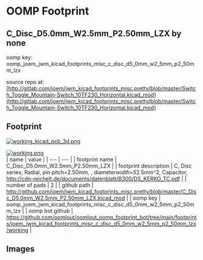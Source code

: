 # OOMP Footprint  
## C_Disc_D5.0mm_W2.5mm_P2.50mm_LZX  by none  
  
oomp key: oomp_joem_jwm_kicad_footprints_misc_c_disc_d5_0mm_w2_5mm_p2_50mm_lzx  
  
source repo at: [http://gitlab.com/joem/jwm_kicad_footprints_misc.pretty/blob/master/Switch_Toggle_Mountain-Switch_10TF230_Horizontal.kicad_mod](http://gitlab.com/joem/jwm_kicad_footprints_misc.pretty/blob/master/Switch_Toggle_Mountain-Switch_10TF230_Horizontal.kicad_mod)  
## Footprint  
  
[![working_kicad_pcb_3d.png](working_kicad_pcb_3d_600.png)](working_kicad_pcb_3d.png)  
  
[![working.png](working_600.png)](working.png)  
| name | value | 
| --- | --- | 
| footprint name | C_Disc_D5.0mm_W2.5mm_P2.50mm_LZX | 
| footprint description | C, Disc series, Radial, pin pitch=2.50mm, , diameter*width=5*2.5mm^2, Capacitor, http://cdn-reichelt.de/documents/datenblatt/B300/DS_KERKO_TC.pdf | 
| number of pads | 2 | 
| github path | http://github.com/joem/jwm_kicad_footprints_misc.pretty/blob/master/C_Disc_D5.0mm_W2.5mm_P2.50mm_LZX.kicad_mod | 
| oomp key | oomp_joem_jwm_kicad_footprints_misc_c_disc_d5_0mm_w2_5mm_p2_50mm_lzx | 
| oomp bot github | https://github.com/oomlout/oomlout_oomp_footprint_bot/tree/main/footprints/joem_jwm_kicad_footprints_misc_c_disc_d5_0mm_w2_5mm_p2_50mm_lzx/working | 
## Images  

